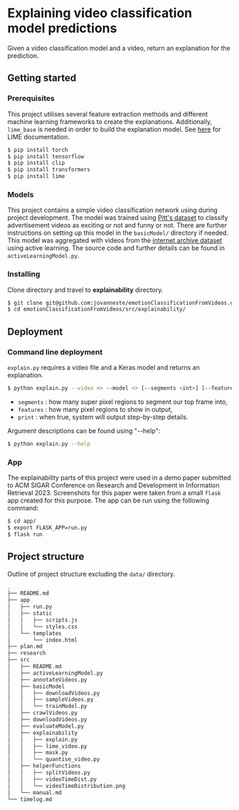 # Explaining video classification model predictions

Given a video classification model and a video, return an explanation for the prediction.

## Getting started

### Prerequisites

This project utilises several feature extraction methods and different machine learning frameworks to create the explanations. Additionally, `lime_base` is needed in order to build the explanation model. See [here](https://github.com/marcotcr/lime) for LIME documentation.

```bash
$ pip install torch
$ pip install tensorflow
$ pip install clip
$ pip install transformers
$ pip install lime
```

### Models

This project contains a simple video classification network using during project development. The model was trained using [Pitt's dataset](https://people.cs.pitt.edu/~kovashka/ads/) to classify advertisement videos as exciting or not and funny or not. There are further instructions on setting up this model in the `basicModel/` directory if needed. This model was aggregated with videos from the [internet archive dataset](https://archive.org/detailstelevision) using active learning. The source code and further details can be found in `activeLearningModel.py`.


### Installing

Clone directory and travel to **explainability** directory.

```bash
$ git clone git@github.com:jovanneste/emotionClassificationFromVideos.git
$ cd emotionClassificationFromVideos/src/explainability/
```

## Deployment

### Command line deployment

`explain.py` requires a video file and a Keras model and returns an explanation.

```bash
$ python explain.py --video <> --model <> [--segments <int>] [--features <int>] [--print <bool>]
```

- `segments` : how many super pixel regions to segment our top frame into,
- `features` : how many pixel regions to show in output,
- `print` : when true, system will output step-by-step details.  

Argument descriptions can be found using "--help":

```bash
$ python explain.py --help
```

### App

The explainability parts of this project were used in a demo paper submitted to ACM SIGAR Conference on Research and Development in Information Retrieval 2023. Screenshots for this paper were taken from a small `flask` app created for this purpose. The app can be run using the following command:

```bash
$ cd app/
$ export FLASK_APP=run.py
$ flask run
```
## Project structure

Outline of project structure excluding the `data/` directory.

```bash
.
├── README.md
├── app
│   ├── run.py
│   ├── static
│   │   ├── scripts.js
│   │   └── styles.css
│   └── templates
│       └── index.html
├── plan.md
├── research
├── src
│   ├── README.md
│   ├── activeLearningModel.py
│   ├── annotateVideos.py
│   ├── basicModel
│   │   ├── downloadVideos.py
│   │   ├── sampleVideos.py
│   │   └── trainModel.py
│   ├── crawlVideos.py
│   ├── downloadVideos.py
│   ├── evaluateModel.py
│   ├── explainability
│   │   ├── explain.py
│   │   ├── lime_video.py
│   │   ├── mask.py
│   │   └── quantise_video.py
│   ├── helperFunctions
│   │   ├── splitVideos.py
│   │   ├── videoTimeDist.py
│   │   └── videoTimeDistribution.png
│   └── manual.md
└── timelog.md
```
